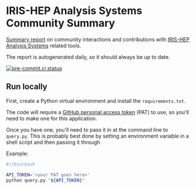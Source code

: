 # IRIS-HEP Analysis Systems Community Summary

[Summary report][report_url] on community interactions and contributions with [IRIS-HEP Analysis Systems](https://iris-hep.org/as.html) related tools.

The report is autogenerated daily, so it should always be up to date.

[report_url]: https://iris-hep.org/analysis-community-summary/

[![pre-commit.ci status](https://results.pre-commit.ci/badge/github/iris-hep/analysis-community-summary/main.svg)](https://results.pre-commit.ci/latest/github/iris-hep/analysis-community-summary/main)

## Run locally

First, create a Python virtual environment and install the `requirements.txt`.

The code will require a [GitHub personal access token](https://docs.github.com/en/github/authenticating-to-github/keeping-your-account-and-data-secure/creating-a-personal-access-token) (PAT) to use, so you'll need to make one for this application.

Once you have one, you'll need to pass it in at the command line to `query.py`.
This is probably best done by setting an environment variable in a shell script and then passing it through

Example:
```bash
#!/bin/bash

API_TOKEN='<your PAT goes here>'
python query.py "${API_TOKEN}"
```
